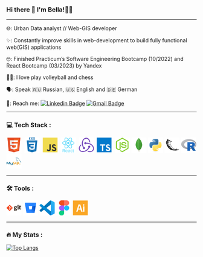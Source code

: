 ### Hi there 👋 I'm Bella!:woman_technologist:

---

🌐: Urban Data analyst // Web-GIS developer

✨: Constantly improve skills in web-development to build fully functional web(GIS) applications

🤓: Finished Practicum’s Software Engineering Bootcamp (10/2022) and React Bootcamp (03/2023) by Yandex

🏃‍♀️: I love play volleyball and chess

🗣️: Speak 🇷🇺 Russian, 🇺🇸 English and 🇩🇪 German  
 
📩: Reach me: [![Linkedin Badge](https://img.shields.io/badge/LinkedIn-blue?style=for-the-badge&logo=linkedin&logoColor=white)](https://www.linkedin.com/in/bella-mironova-64b01a222/) [![Gmail Badge](https://img.shields.io/badge/Gmail-D14836?style=for-the-badge&logo=gmail&logoColor=white)](mailto:bellamironova@gmail.com) 

---

### 💻 Tech Stack :
<div>
  <img src="https://github.com/devicons/devicon/blob/master/icons/html5/html5-original.svg" title="HTML5" alt="HTML" width="40" height="40"/>&nbsp;
    <img src="https://github.com/devicons/devicon/blob/master/icons/css3/css3-plain-wordmark.svg"  title="CSS3" alt="CSS" width="40" height="40"/>&nbsp;
   <img src="https://github.com/devicons/devicon/blob/master/icons/javascript/javascript-original.svg" title="JavaScript" alt="JavaScript" width="40" height="40"/>&nbsp;
  <img src="https://github.com/devicons/devicon/blob/master/icons/react/react-original-wordmark.svg" title="React" alt="React" width="40" height="40"/>&nbsp;
    <img src="https://github.com/devicons/devicon/blob/master/icons/redux/redux-original.svg" title="Redux" alt="Redux" width="40" height="40"/>&nbsp;
    <img src="https://github.com/devicons/devicon/blob/master/icons/typescript/typescript-original.svg" title="Typescript" alt="Typescript" width="40" height="40"/>&nbsp;
  <img src="https://github.com/devicons/devicon/blob/master/icons/nodejs/nodejs-original.svg" title="Node.js" **alt="Node.js" width="40" height="40"/>
  <img src="https://github.com/devicons/devicon/blob/master/icons/mongodb/mongodb-original.svg" title="MongoDB" **alt="MongoDB" width="40" height="40"/>
    <img src="https://github.com/devicons/devicon/blob/master/icons/python/python-original.svg" title="Python" **alt="Python" width="40" height="40"/>
      <img src="https://github.com/devicons/devicon/blob/master/icons/flask/flask-original.svg" title="Flask" **alt="Flask" width="40" height="40"/>
        <img src="https://github.com/devicons/devicon/blob/master/icons/r/r-original.svg" title="R" **alt="R" width="40" height="40"/>
    <img src="https://github.com/devicons/devicon/blob/master/icons/mysql/mysql-original-wordmark.svg" title="MySQL"  alt="MySQL" width="40" height="40"/>&nbsp;
  
</div>

---

### :hammer_and_wrench: Tools :
<div>
 <img src="https://github.com/devicons/devicon/blob/master/icons/git/git-original-wordmark.svg" title="Git" **alt="Git" width="40" height="40"/>
 <img src="https://github.com/devicons/devicon/blob/master/icons/bitbucket/bitbucket-original.svg" title="Bitbucket" **alt="Bitbucket" width="40" height="40"/>
 <img src="https://github.com/devicons/devicon/blob/master/icons/vscode/vscode-original.svg" title="VSCode" **alt="VSCode" width="40" height="40"/>
 <img src="https://github.com/devicons/devicon/blob/master/icons/figma/figma-original.svg" title="Figma" **alt="Figma" width="40" height="40"/>
 <img src="https://github.com/devicons/devicon/blob/master/icons/illustrator/illustrator-plain.svg" title="Illustrator" **alt="Illustrator" width="40" height="40"/>
</div>


---

### :fire: My Stats :

[![Top Langs](https://github-readme-stats.vercel.app/api/top-langs/?username=bella-mir&layout=compact)](https://github.com/anuraghazra/github-readme-stats)

<!--
**belka-mironova/belka-mironova** is a ✨ _special_ ✨ repository because its `README.md` (this file) appears on your GitHub profile.
